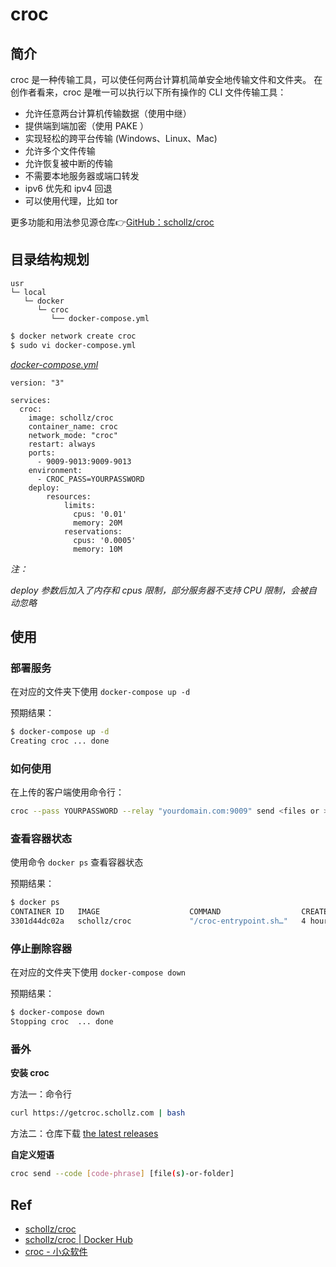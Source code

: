 # croc

## 简介

croc 是一种传输工具，可以使任何两台计算机简单安全地传输文件和文件夹。 在创作者看来，croc 是唯一可以执行以下所有操作的 CLI 文件传输工具：

- 允许任意两台计算机传输数据（使用中继）
- 提供端到端加密（使用 PAKE ）
- 实现轻松的跨平台传输 (Windows、Linux、Mac)
- 允许多个文件传输
- 允许恢复被中断的传输
- 不需要本地服务器或端口转发
- ipv6 优先和 ipv4 回退
- 可以使用代理，比如 tor

更多功能和用法参见源仓库👉[GitHub：schollz/croc](https://github.com/schollz/croc)

## 目录结构规划

```
usr
└─ local
   └─ docker
      └─ croc
         └── docker-compose.yml
```

```bash
$ docker network create croc
$ sudo vi docker-compose.yml
```

[_docker-compose.yml_](docker-compose.yml)
```
version: "3"

services:
  croc:
    image: schollz/croc
    container_name: croc
    network_mode: "croc"
    restart: always
    ports:
      - 9009-9013:9009-9013
    environment:
      - CROC_PASS=YOURPASSWORD
    deploy:
        resources:
            limits:
              cpus: '0.01'
              memory: 20M 
            reservations:
              cpus: '0.0005'
              memory: 10M 
```
_注：_

_deploy 参数后加入了内存和 cpus 限制，部分服务器不支持 CPU 限制，会被自动忽略_

## 使用

### 部署服务

在对应的文件夹下使用 `docker-compose up -d`

预期结果：

```bash
$ docker-compose up -d
Creating croc ... done
```

### 如何使用

在上传的客户端使用命令行：

```bash
croc --pass YOURPASSWORD --relay "yourdomain.com:9009" send <files or >
```

### 查看容器状态

使用命令 `docker ps` 查看容器状态

预期结果：

```bash
$ docker ps
CONTAINER ID   IMAGE                    COMMAND                  CREATED             STATUS             PORTS                                                           NAMES
3301d44dc02a   schollz/croc             "/croc-entrypoint.sh…"   4 hours ago   Up 4 hours   0.0.0.0:9009-9013->9009-9013/tcp, :::9009-9013->9009-9013/tcp   croc
```

### 停止删除容器

在对应的文件夹下使用 `docker-compose down`

预期结果：

```bash
$ docker-compose down
Stopping croc  ... done
``` 
### 番外

**安装 croc** 

方法一：命令行
```bash
curl https://getcroc.schollz.com | bash
```

方法二：仓库下载 [the latest releases](https://github.com/schollz/croc/releases/latest)

**自定义短语**

```bash
croc send --code [code-phrase] [file(s)-or-folder]
```

## Ref

- [schollz/croc](https://github.com/schollz/croc)
- [schollz/croc | Docker Hub](https://hub.docker.com/r/schollz/croc)
- [croc - 小众软件](https://www.appinn.com/croc/)
